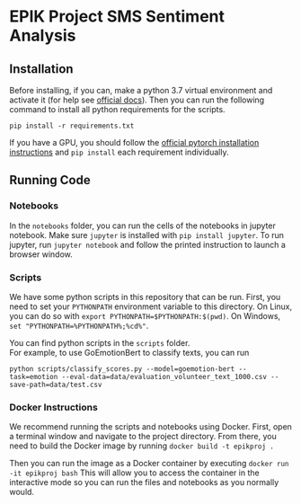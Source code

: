 # EPIK Project SMS Sentiment Analysis

## Installation
Before installing, if you can, make a python 3.7 virtual environment and activate it 
(for help see [official docs](https://docs.python.org/3/tutorial/venv.html)).
Then you can run the following command to install all python requirements for the scripts.
```
pip install -r requirements.txt
```
If you have a GPU, you should follow the 
[official pytorch installation instructions](https://pytorch.org/get-started/locally/)
and `pip install` each requirement individually.

## Running Code

### Notebooks
In the `notebooks` folder, you can run the cells of the notebooks in jupyter notebook.
Make sure `jupyter` is installed with `pip install jupyter`.
To run jupyter, run `jupyter notebook` and follow the printed instruction to launch a browser window.

### Scripts

We have some python scripts in this repository that can be run.
First, you need to set your `PYTHONPATH` environment variable to this directory.
On Linux, you can do so with `export PYTHONPATH=$PYTHONPATH:$(pwd)`. 
On Windows, `set "PYTHONPATH=%PYTHONPATH%;%cd%"`.

You can find python scripts in the `scripts` folder.  
For example, to use GoEmotionBert to classify texts, you can run 
```
python scripts/classify_scores.py --model=goemotion-bert --task=emotion --eval-data=data/evaluation_volunteer_text_1000.csv --save-path=data/test.csv
```

### Docker Instructions

We recommend running the scripts and notebooks using Docker.
First, open a terminal window and navigate to the project directory.
From there, you need to build the Docker image by running ```docker build -t epikproj .```

Then you can run the image as a Docker container by executing ```docker run -it epikproj bash```
This will allow you to access the container in the interactive mode so you can run the files and notebooks as you normally would.
